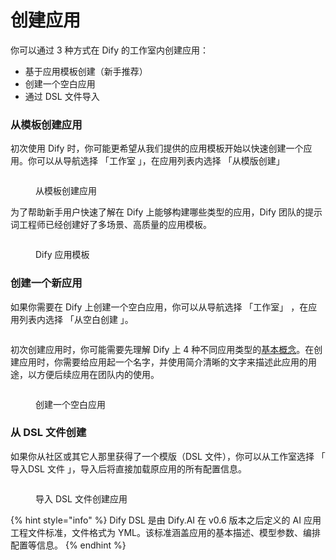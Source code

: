# 创建应用

你可以通过 3 种方式在 Dify 的工作室内创建应用：

* 基于应用模板创建（新手推荐）
* 创建一个空白应用
* 通过 DSL 文件导入

### 从模板创建应用

初次使用 Dify 时，你可能更希望从我们提供的应用模板开始以快速创建一个应用。你可以从导航选择 「工作室 」，在应用列表内选择 「从模版创建」

<figure><img src="../../.gitbook/assets/image (168).png" alt=""><figcaption><p>从模板创建应用</p></figcaption></figure>

为了帮助新手用户快速了解在 Dify 上能够构建哪些类型的应用，Dify 团队的提示词工程师已经创建好了多场景、高质量的应用模板。

<figure><img src="../../.gitbook/assets/image (169).png" alt=""><figcaption><p>Dify 应用模板</p></figcaption></figure>

### 创建一个新应用

如果你需要在 Dify 上创建一个空白应用，你可以从导航选择 「工作室」 ，在应用列表内选择 「从空白创建 」。

<figure><img src="../../.gitbook/assets/image (167).png" alt=""><figcaption></figcaption></figure>

初次创建应用时，你可能需要先理解 Dify 上 4 种不同应用类型的[基本概念](./#application\_type)。在创建应用时，你需要给应用起一个名字，并使用简介清晰的文字来描述此应用的用途，以方便后续应用在团队内的使用。

<figure><img src="../../.gitbook/assets/image (170).png" alt=""><figcaption><p>创建一个空白应用</p></figcaption></figure>

### 从 DSL 文件创建

如果你从社区或其它人那里获得了一个模版（DSL 文件），你可以从工作室选择 「 导入DSL 文件 」，导入后将直接加载原应用的所有配置信息。

<figure><img src="../../.gitbook/assets/image (172).png" alt=""><figcaption><p>导入 DSL 文件创建应用</p></figcaption></figure>

{% hint style="info" %}
Dify DSL 是由 Dify.AI 在 v0.6 版本之后定义的 AI 应用工程文件标准，文件格式为 YML。该标准涵盖应用的基本描述、模型参数、编排配置等信息。
{% endhint %}
